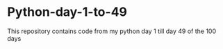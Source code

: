 # Python-day-1-to-49
This repository contains code from my python day 1 till day 49 of the 100 days
